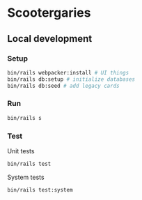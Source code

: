 # Scootergaries

## Local development
### Setup
```bash
bin/rails webpacker:install # UI things
bin/rails db:setup # initialize databases
bin/rails db:seed # add legacy cards
```

### Run
```bash
bin/rails s
```

### Test
Unit tests
```bash
bin/rails test
```

System tests
```bash
bin/rails test:system
```
